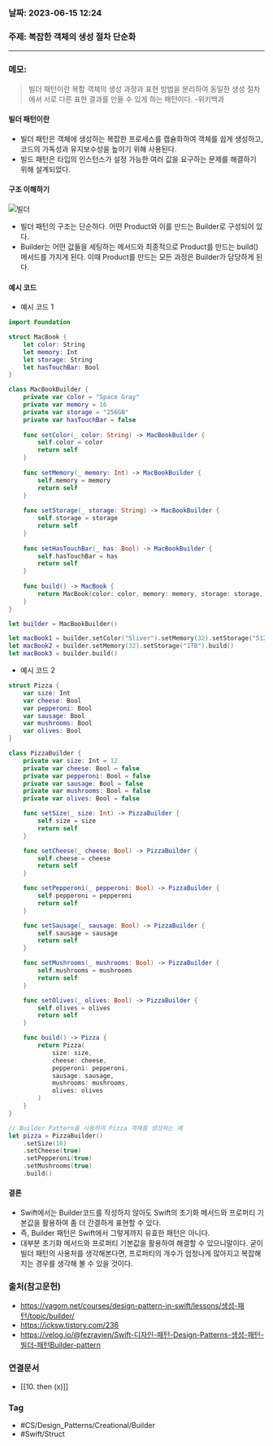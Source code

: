 ### 날짜: 2023-06-15 12:24

### 주제: 복잡한 객체의 생성 절차 단순화
---
### 메모: 
> 빌더 패턴이란 복합 객체의 생성 과정과 표현 방법을 분리하여 동일한 생성 절차에서 서로 다른 표현 결과를 만들 수 있게 하는 패턴이다. -위키백과
#### 빌더 패턴이란
- 빌더 패턴은 객체에 생성하는 복잡한 프로세스를 캡슐화하여 객체를 쉽게 생성하고, 코드의 가독성과 유지보수성을 높이기 위해 사용된다. 
- 빌드 패턴은 타입의 인스턴스가 설정 가능한 여러 값을 요구하는 문제를 해결하기 위해 설계되었다. 
#### 구조 이해하기 
![빌더](https://user-images.githubusercontent.com/73867548/159396454-10299cea-3cf0-4a9c-adf0-d1e232b0044e.jpg)
- 빌더 패턴의 구조는 단순하다. 어떤 Product와 이를 만드는 Builder로 구성되어 있다. 
- Builder는 어떤 값들을 세팅하는 메서드와 최종적으로 Product를 만드는 build() 메서드를 가지게 된다. 이때 Product를 만드는 모든 과정은 Builder가 담당하게 된다. 
#### 예시 코드 
- 예시 코드 1 
``` swift 
import Foundation

struct MacBook {
    let color: String
    let memory: Int
    let storage: String
    let hasTouchBar: Bool
}

class MacBookBuilder {
    private var color = "Space Gray"
    private var memory = 16
    private var storage = "256GB"
    private var hasTouchBar = false
    
    func setColor(_ color: String) -> MacBookBuilder {
        self.color = color
        return self
    }
    
    func setMemory(_ memory: Int) -> MacBookBuilder {
        self.memory = memory
        return self
    }
    
    func setStorage(_ storage: String) -> MacBookBuilder {
        self.storage = storage
        return self
    }
    
    func setHasTouchBar(_ has: Bool) -> MacBookBuilder {
        self.hasTouchBar = has
        return self
    }
    
    func build() -> MacBook {
        return MacBook(color: color, memory: memory, storage: storage, hasTouchBar: hasTouchBar)
    }
}

let builder = MacBookBuilder()

let macBook1 = builder.setColor("Sliver").setMemory(32).setStorage("512GB").setHasTouchBar(true).build()
let macBook2 = builder.setMemory(32).setStorage("1TB").build()
let macBook3 = builder.build()
```
- 예시 코드 2 
``` swift 
struct Pizza {
    var size: Int
    var cheese: Bool
    var pepperoni: Bool
    var sausage: Bool
    var mushrooms: Bool
    var olives: Bool
}

class PizzaBuilder {
    private var size: Int = 12
    private var cheese: Bool = false
    private var pepperoni: Bool = false
    private var sausage: Bool = false
    private var mushrooms: Bool = false
    private var olives: Bool = false

    func setSize(_ size: Int) -> PizzaBuilder {
        self.size = size
        return self
    }

    func setCheese(_ cheese: Bool) -> PizzaBuilder {
        self.cheese = cheese
        return self
    }

    func setPepperoni(_ pepperoni: Bool) -> PizzaBuilder {
        self.pepperoni = pepperoni
        return self
    }

    func setSausage(_ sausage: Bool) -> PizzaBuilder {
        self.sausage = sausage
        return self
    }

    func setMushrooms(_ mushrooms: Bool) -> PizzaBuilder {
        self.mushrooms = mushrooms
        return self
    }

    func setOlives(_ olives: Bool) -> PizzaBuilder {
        self.olives = olives
        return self
    }

    func build() -> Pizza {
        return Pizza(
            size: size,
            cheese: cheese,
            pepperoni: pepperoni,
            sausage: sausage,
            mushrooms: mushrooms,
            olives: olives
        )
    }
}

// Builder Pattern을 사용하여 Pizza 객체를 생성하는 예
let pizza = PizzaBuilder()
    .setSize(16)
    .setCheese(true)
    .setPepperoni(true)
    .setMushrooms(true)
    .build()
```
#### 결론 
- Swift에서는 Builder코드를 작성하지 않아도 Swift의 초기화 메서드와 프로퍼티 기본값을 활용하여 좀 더 간결하게 표현할 수 있다. 
- 즉, Builder 패턴은 Swift에서 그렇게까지 유효한 패턴은 아니다. 
- 대부분 초기화 메서드와 프로퍼티 기본값을 활용하여 해결할 수 있으니말이다. 굳이 빌더 패턴의 사용처를 생각해본다면, 프로퍼티의 개수가 엄청나게 많아지고 복잡해지는 경우를 생각해 볼 수 있을 것이다. 

### 출처(참고문헌) 
- https://yagom.net/courses/design-pattern-in-swift/lessons/생성-패턴/topic/builder/
- https://icksw.tistory.com/236
- https://velog.io/@fezravien/Swift-디자인-패턴-Design-Patterns-생성-패턴-빌더-패턴Builder-pattern
  
### 연결문서 
- [[10. then (x)]]

### Tag
- #CS/Design_Patterns/Creational/Builder
- #Swift/Struct 